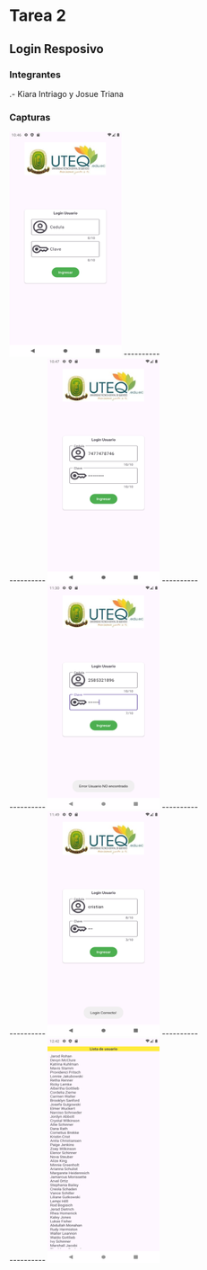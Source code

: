 # Tarea 2
## Login Resposivo
### Integrantes
.- Kiara Intriago y Josue Triana

### Capturas
<img src="captura1.png" width="200" height="400">
----------<br>
----------
<img src="captura2.png" width="200" height="400">
----------<br>
----------
<img src="captura3.png" width="200" height="400">
----------<br>
----------
<img src="captura4.png" width="200" height="400">
----------<br>
----------
<img src="captura6.png" width="200" height="400">





